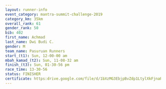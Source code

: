 ```yaml
---
layout: runner-info 
event_category: mantra-summit-challenge-2019 
category_km: 35km 
overall_rank: 61
gender_rank: 50
bib: 402
first_name: Achmad
last_name: Dwi Budi C.
gender: M
team_name: Pasuruan Runners
start_(t1): Sun, 12-00-00 am
mbah_kamad_(t2): Sun, 11-08-32 am
finish_(t3): Sun, 01-30-56 pm
race_time: 13-30-56
status: FINISHER
certificate: https:drive.google.com/file/d/1bXzMG3EbjpBvZdp1LtylXkFjnaPvJFb_/view?usp=sharing
---
```

